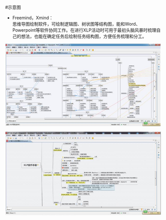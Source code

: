 #示意图
* Freemind，Xmind：  
思维导图绘制软件，可绘制逻辑图、树状图等结构图，能和Word、Powerpoint等软件协同工作。在进行XLP活动时可用于最初头脑风暴时梳理自己的想法，也能在确定任务后绘制任务结构图，方便任务梳理和分工。


![0](../assets/digitized_tools/diagram/00.jpg)

![0](../assets/digitized_tools/diagram/01.jpg)
